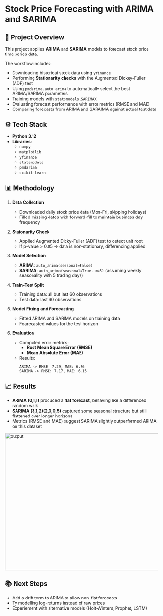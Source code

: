 # Stock Price Forecasting with ARIMA and SARIMA

## 📌 Project Overview
This project applies **ARIMA** and **SARIMA** models to forecast stock price time series data.

The workflow includes:
- Downloading historical stock data using `yfinance`
- Performing **Stationarity checks** with the Augmented Dickey-Fuller (ADF) test
- Using `pmdarima.auto_arima` to automatically select the best ARIMA/SARIMA parameters
- Training models with `statsmodels.SARIMAX`
- Evaluating forecast performance with error metrics (RMSE and MAE)
- Comparing forecasts from ARIMA and SARAIMA against actual test data


## ⚙️ Tech Stack
- **Python 3.12**
- **Libraries**:
  - `numpy`
  - `matplotlib`
  - `yfinance`
  - `statsmodels`
  - `pmdarima`
  - `scikit-learn`
 

## 📊 Methodology
1. **Data Collection**
   - Downloaded daily stock price data (Mon-Fri, skipping holidays)
   - Filled missing dates with forward-fill to maintain business day frequency
  
2. **Staionarity Check**
   - Applied Augmented Dicky-Fuller (ADF) test to detect unit root
   - If p-value > 0.05 -> data is non-stationary, differencing applied

3. **Model Selection**
   - **ARIMA**: `auto_arima(seasonal=False)`
   - **SARIMA**: `auto_arima(seasonal=True, m=5)` (assuming weekly seasonality with 5 trading days)

  4. **Train-Test Split**
     - Training data: all but last 60 observations
     - Test data: last 60 observations
    
  5. **Model Fitting and Forecasting**
     - Fitted ARIMA and SARIMA models on training data
     - Foarecasted values for the test horizon

  6. **Evaluation**
     - Computed error metrics:
       - **Root Mean Square Error (RMSE)**
       - **Mean Absolute Error (MAE)**
      - Results:
        ```
        ARIMA -> RMSE: 7.29, MAE: 6.26
        SARIMA -> RMSE: 7.17, MAE: 6.15
        ```

## 📈 Results
- **ARIMA (0,1,1)** produced a **flat forecast**, behaving like a differenced random walk
- **SARIMA (3,1,2)(2,0,0,5)** captured some seasonal structure but still flattened over longer horizons
- Metrics (RMSE and MAE) suggest SARIMA slightly outperformed ARIMA on this dataset

<img width="831" height="451" alt="output" src="https://github.com/user-attachments/assets/81f77389-8b66-413b-8c0e-d576e726e90b" />


## 📚 Next Steps
- Add a drift term to ARIMA to allow non-flat forecasts
- Ty modelling log-returns instead of raw prices
- Experiement with alternative models (Holt-Winters, Prophet, LSTM)

